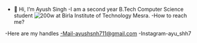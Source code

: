 - 👋 Hi, I’m Ayush Singh
-I am a second year B.Tech Computer Science student ![200w](https://user-images.githubusercontent.com/75851551/149340896-a8c308e2-5ccc-4015-915c-a676076f91a5.gif)
at Birla Institute of Technology Mesra.
-How to reach me?

-Here are my handles
-Mail-ayushsnh711@gmail.com
-Instagram-ayu_shh7



